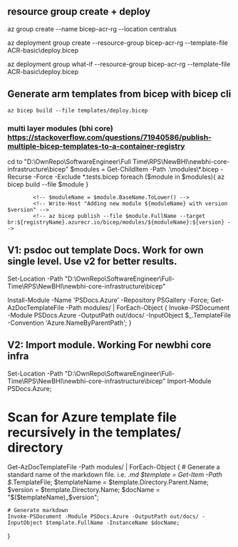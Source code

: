 ## resource group create + deploy

az group create --name bicep-acr-rg --location centralus

az deployment group create --resource-group bicep-acr-rg --template-file ACR-basic\deploy.bicep

<!-- --parameters v3\deployment\parameters.json -->

az deployment group what-if --resource-group bicep-acr-rg --template-file ACR-basic\deploy.bicep

<!-- --parameters v3\deployment\parameters.json -->

## Generate arm templates from bicep with bicep cli

    az bicep build --file templates/deploy.bicep
### multi layer modules (bhi core) https://stackoverflow.com/questions/71940586/publish-multiple-bicep-templates-to-a-container-registry
cd to "D:\OwnRepo\SoftwareEngineer\Full Time\RPS\NewBHI\newbhi-core-infrastructure\bicep"
 $modules = Get-ChildItem -Path .\modules\*.bicep -Recurse -Force -Exclude *.tests.bicep
        foreach ($module in $modules){
             az bicep build --file $module
        } 

            <!-- $moduleName = $module.BaseName.ToLower() -->
            <!-- Write-Host "Adding new module ${moduleName} with version $version" -->
            <!-- az bicep publish --file $module.FullName --target br:${registryName}.azurecr.io/bicep/modules/${moduleName}:${version} -->

## V1: psdoc out template Docs. Work for own single level. Use v2 for better results.

Set-Location -Path "D:\OwnRepo\SoftwareEngineer\Full-Time\RPS\NewBHI\newbhi-core-infrastructure\bicep"

Install-Module -Name 'PSDocs.Azure' -Repository PSGallery -Force;
Get-AzDocTemplateFile -Path modules/ | ForEach-Object {
Invoke-PSDocument -Module PSDocs.Azure -OutputPath out/docs/ -InputObject $\_.TemplateFile -Convention 'Azure.NameByParentPath';
}

## V2: Import module. Working For newbhi core infra
Set-Location -Path "D:\OwnRepo\SoftwareEngineer\Full-Time\RPS\NewBHI\newbhi-core-infrastructure\bicep"
Import-Module PSDocs.Azure;
# Scan for Azure template file recursively in the templates/ directory
Get-AzDocTemplateFile -Path modules/ | ForEach-Object {
    # Generate a standard name of the markdown file. i.e. <name>_<version>.md
    $template = Get-Item -Path $_.TemplateFile;
    $templateName = $template.Directory.Parent.Name;
    $version = $template.Directory.Name;
    $docName = "$($templateName)_$version";

    # Generate markdown
    Invoke-PSDocument -Module PSDocs.Azure -OutputPath out/docs/ -InputObject $template.FullName -InstanceName $docName;
}

<!-- ## v3
Get-AzDocTemplateFile -Path modules/ | ForEach-Object {
    Invoke-PSDocument -Module PSDocs.Azure -InputPath . -Convention 'Azure.NameByParentPath' -OutputPath 'out/docs/'
} -->
